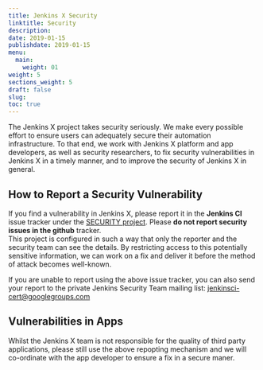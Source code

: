 ```yaml
---
title: Jenkins X Security
linktitle: Security
description: 
date: 2019-01-15
publishdate: 2019-01-15
menu:
  main:
    weight: 01
weight: 5
sections_weight: 5
draft: false
slug:
toc: true
---
```


The Jenkins X project takes security seriously. We make every possible effort to ensure users can adequately secure their automation infrastructure. 
To that end, we work with Jenkins X platform and app developers, as well as security researchers, to fix security vulnerabilities in Jenkins X in a timely manner, and to improve the security of Jenkins X in general.

## How to Report a Security Vulnerability

If you find a vulnerability in Jenkins X, please report it in the **Jenkins CI** issue tracker under the [SECURITY project](https://issues.jenkins-ci.org/browse/SECURITY). 
Please **do not report security issues in the github** tracker.  
This project is configured in such a way that only the reporter and the security team can see the details.
By restricting access to this potentially sensitive information, we can work on a fix and deliver it before the method of attack becomes well-known.

If you are unable to report using the above issue tracker, you can also send your report to the private Jenkins Security Team mailing list: [jenkinsci-cert@googlegroups.com](mailto:jenkinsci-cert@googlegroups.com)


## Vulnerabilities in Apps

Whilst the Jenkins X team is not responsible for the quality of third party applications, please still use the above repopting mechanism and we will co-ordinate with the app developer to ensure a fix in a secure maner.